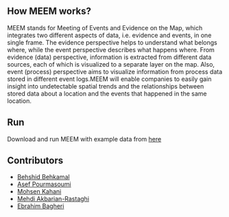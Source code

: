 ## How MEEM works?

MEEM stands for Meeting of Events and Evidence on the Map, which integrates two different aspects of data, i.e. evidence and events, in one single frame. The evidence perspective helps to understand what belongs where, while the event perspective describes what happens where. From evidence (data) perspective, information is extracted from different data sources, each of which is visualized to a separate layer on the map. Also, event (process) perspective aims to visualize information from process data stored in different event logs.MEEM will enable companies to easily gain insight into undetectable spatial trends and the relationships between stored data about a location and the events that happened in the same location. 


## Run

Download and run MEEM with example data from [here](https://github.com/makbn/meem/releases/download/1.0-SNAPSHOT/MEEM.zip)

## Contributors

 * [Behshid Behkamal](http://behkamal.profcms.um.ac.ir/)
 * [Asef Pourmasoumi](http://asef.pourmasoumi.student.um.ac.ir/)
 * [Mohsen Kahani](http://kahani.profcms.um.ac.ir)
 * [Mehdi Akbarian-Rastaghi](https://linkedin.com/in/mehdiakbarian)
 * [Ebrahim Bagheri](http://www.ee.ryerson.ca/~bagheri/)


